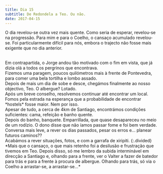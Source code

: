 ```yaml
---
title: Dia 15
subtitle: De Redondela a Teo. Ou não.
date: 2017-04-15
---
```


O dia revelou-se outra vez mais quente. Como seria de esperar, revelou-se na progressão. Para mim e para o Coelho, o cansaço acumulado revelou-se. Foi particularmente difícil para nós, embora o trajecto não fosse mais exigente que no dia anterior.

<br/>
Em contrapartida, o Jorge andou tão motivado com o fim em vista, que já dizia olá a todos os pergrinos que encontrava.

<br/>
Fizemos uma paragem, poucos quilómetros mais à frente de Pontevedra, para comer uma bela tortilha e lombo assado.

<br/>
Depois de mais um dia de sobe e desce, chegámos finalmente ao nosso objectivo, Teo. O albergue? Lotado.

<br/>
Após um breve conselho, resolvemos continuar até encontrar um local. Fomos pela estrada na esperança que a probabilidade de encontrar *hostels* fosse maior. Nem por isso.

<br/>
Apesar de tudo, a cerca de 4km de Santiago, encontrámos condições suficientes: cama, refeição e banho quente.

<br/>
Depois do banho, banquete. Emparrillada, que quase desapareceu no meio de um rodízio. O dono disse que não íamos passar fome e foi bem verdade.

<br/>
Conversa mais leve, a rever os dias passados, pesar os erros e... planear futuros caminos??

<br/>
Acabámos a rever situações, fotos, e com a garrafa de xiripiti.
{:.divided}

<br/>
*Mais que o cansaço, o que mais retenho foi a desilusão e frustração que tivemos em Teo. Depois disso, só me lembro da subida interminável em direcção a Santiago e, olhando para a frente, ver o Valter a fazer de batedor para trás e para a frente à procura de albergue. Olhando para trás, só via o Coelho a arrastar-se, a arrastar-se...*